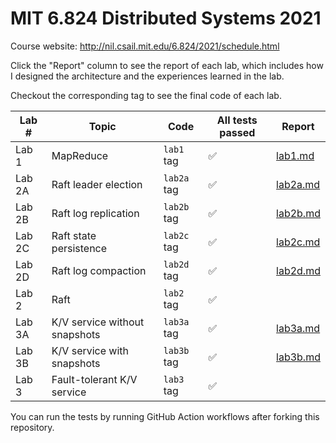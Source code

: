 # MIT 6.824 Distributed Systems 2021

Course website: http://nil.csail.mit.edu/6.824/2021/schedule.html

Click the "Report" column to see the report of each lab, which includes how I designed the architecture and the experiences learned in the lab.

Checkout the corresponding tag to see the final code of each lab.

| Lab #  | Topic                         | Code        | All tests passed | Report                        |
| ------ | ----------------------------- | ----------- | ---------------- | ----------------------------- |
| Lab 1  | MapReduce                     | `lab1` tag  | ✅                | [lab1.md](./report/lab1.md)   |
| Lab 2A | Raft leader election          | `lab2a` tag | ✅                | [lab2a.md](./report/lab2a.md) |
| Lab 2B | Raft log replication          | `lab2b` tag | ✅                | [lab2b.md](./report/lab2b.md) |
| Lab 2C | Raft state persistence        | `lab2c` tag | ✅                | [lab2c.md](./report/lab2c.md) |
| Lab 2D | Raft log compaction           | `lab2d` tag | ✅                | [lab2d.md](./report/lab2d.md) |
| Lab 2  | Raft                          | `lab2` tag  | ✅                |                               |
| Lab 3A | K/V service without snapshots | `lab3a` tag | ✅                | [lab3a.md](./report/lab3a.md) |
| Lab 3B | K/V service with snapshots    | `lab3b` tag | ✅                | [lab3b.md](./report/lab3b.md) |
| Lab 3  | Fault-tolerant K/V service    | `lab3` tag  | ✅                |                               |

You can run the tests by running GitHub Action workflows after forking this repository.